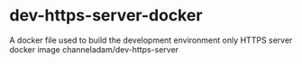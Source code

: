 # dev-https-server-docker
A docker file used to build the development environment only HTTPS server docker image channeladam/dev-https-server
